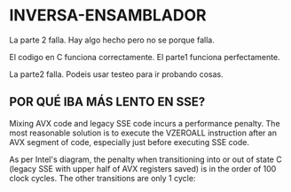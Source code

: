 # INVERSA-ENSAMBLADOR

La parte 2 falla. Hay algo hecho pero no se porque falla.

El codigo en C funciona correctamente.
El parte1 funciona perfectamente.

La parte2 falla. Podeis usar testeo para ir probando cosas.


## POR QUÉ IBA MÁS LENTO EN SSE?
Mixing AVX code and legacy SSE code incurs a performance penalty. The most reasonable solution is to execute the VZEROALL instruction after an AVX segment of code, especially just before executing SSE code.

As per Intel's diagram, the penalty when transitioning into or out of state C (legacy SSE with upper half of AVX registers saved) is in the order of 100 clock cycles. The other transitions are only 1 cycle:
